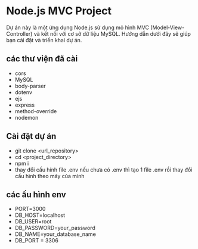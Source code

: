 # Node.js MVC Project

Dự án này là một ứng dụng Node.js sử dụng mô hình MVC (Model-View-Controller) và kết nối với cơ sở dữ liệu MySQL. Hướng dẫn dưới đây sẽ giúp bạn cài đặt và triển khai dự án.

## các thư viện đã cài

- cors
- MySQL
- body-parser
- dotenv 
- ejs
- express
- method-override
- nodemon

## Cài đặt dự án
- git clone <url_repository>
- cd <project_directory>
- npm i
- thay đổi cấu hính file .env nếu chưa có .env thì tạo 1 file .env rồi thay đổi cấu hình theo máy của mình
## các ấu hình env
- PORT=3000
- DB_HOST=localhost
- DB_USER=root
- DB_PASSWORD=your_password
- DB_NAME=your_database_name
- DB_PORT = 3306